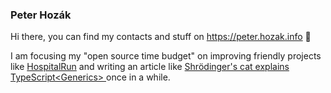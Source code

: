 ### Peter Hozák

Hi there, you can find my contacts and stuff on https://peter.hozak.info 🍊

I am focusing my "open source time budget" on improving friendly projects like [HospitalRun](https://github.com/OpenSourceRaidGuild/hospitalrun-frontend/pulls?q=is%3Apr+author%3AAprillion) and writing an article like [Shrödinger's cat explains TypeScript\<Generics\> ](https://dev.to/aprillion/shrodinger-s-cat-explains-typescript-lt-generics-gt-239p) once in a while.

